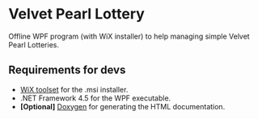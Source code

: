 # Velvet Pearl Lottery
Offline WPF program (with WiX installer) to help managing simple Velvet Pearl Lotteries.

## Requirements for devs
* [WiX toolset][1] for the .msi installer.
* .NET Framework 4.5 for the WPF executable.
* **[Optional]** [Doxygen][2] for generating the HTML documentation.




[1]: http://wixtoolset.org/
[2]: http://www.stack.nl/~dimitri/doxygen/